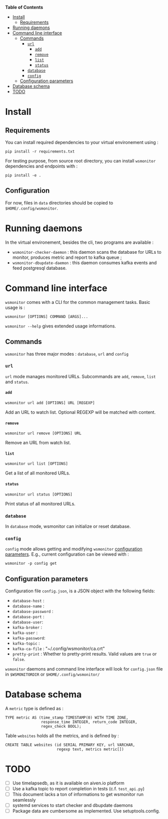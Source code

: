 <!-- markdown-toc start - Don't edit this section. Run M-x markdown-toc-refresh-toc -->
**Table of Contents**

- [Install](#install)
    - [Requirements](#requirements)
- [Running daemons](#running-daemons)
- [Command line interface](#command-line-interface)
    - [Commands](#commands)
        - [`url`](#url)
            - [`add`](#add)
            - [`remove`](#remove)
            - [`list`](#list)
            - [`status`](#status)
        - [`database`](#database)
        - [`config`](#config)
    - [Configuration parameters](#configuration-parameters)
- [Database schema](#database-schema)
- [TODO](#todo)

<!-- markdown-toc end -->
# Install #

## Requirements ##

You can install required dependencies to your virtual environement using :

    pip install -r requirements.txt

For testing purpose, from source root directory, you can install `wsmonitor` dependencies and endpoints with :

	pip install -e .

## Configuration ##

For now, files in `data` directories should be copied to `$HOME/.config/wsmonitor`.

# Running daemons #

In the virtual environement, besides the cli, two programs are available :
- `wsmonitor-checker-daemon` : this daemon scans the database for URLs to monitor, produces metric and report to kafka queue ;
- `wsmonitor-dbupdate-daemon` : this daemon consumes kafka events and feed postgresql database.

# Command line interface #

`wsmonitor` comes with a CLI for the common management tasks. Basic usage is :

`wsmonitor [OPTIONS] COMMAND [ARGS]...`

`wsmonitor --help` gives extended usage informations.

## Commands ##

`wsmonitor` has three major modes : `database`, `url` and `config`

### `url` ###

`url` mode manages monitored URLs. Subcommands are `add`, `remove`, `list` and `status`.

#### `add` ####

`wsmonitor url add [OPTIONS] URL [REGEXP]`

Add an URL to watch list. Optional REGEXP will be matched with content.

#### `remove` ####

`wsmonitor url remove [OPTIONS] URL`

Remove an URL from watch list.

#### `list` ####

`wsmonitor url list [OPTIONS]`

Get a list of all monitored URLs.

#### `status` ####

`wsmonitor url status [OPTIONS]`

Print status of all monitored URLs.

### `database` ###

In `database` mode, wsmonitor can initialize or reset database.

### `config` ###

`config` mode allows getting and modifying `wsmonitor` [configuration parameters](#configuration-parameters).
E.g., current configuration can be viewed with :

`wsmonitor -p config get`

## Configuration parameters ##

Configuration file `config.json`, is a JSON object with the following fields:

- `database-host` :
- `database-name` :
- `database-password` :
- `database-port` :
- `database-user`:
- `kafka-broker` :
- `kafka-user` :
- `kafka-password`:
- `kafka-topic` :
- `kafka-ca-file` : "~/.config/wsmonitor/ca.crt"
- `pretty-print` : Whether to pretty-print results. Valid values are `true` or `false`.

`wsmonitor` daemons and command line interface will look for `config.json` file in `$WSMONITORDIR` or `$HOME/.config/wsmonitor/`

# Database schema #

A `metric` type is defined as :

    TYPE metric AS (time_stamp TIMESTAMP(0) WITH TIME ZONE,
    				response_time INTEGER, return_code INTEGER,
    				regex_check BOOL);

Table `websites` holds all the metrics, and is defined by :

    CREATE TABLE websites (id SERIAL PRIMARY KEY, url VARCHAR,
                           regexp text, metrics metric[])

# TODO #

* [ ] Use timelapsedb, as it is available on aiven.io platform
* [ ] Use a kafka topic to report completion in tests (c.f. `test_api.py`)
* [ ] This document lacks a ton of informations to get wsmonitor run seamlessly
* [ ] systemd services to start checker and dbupdate daemons
* [ ] Package data are cumbersome as implemented. Use setuptools.config.
